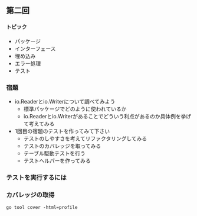 ## 第二回

#### トピック
* パッケージ
* インターフェース
* 埋め込み
* エラー処理
* テスト

### 宿題
* io.Readerとio.Writerについて調べてみよう
  * 標準パッケージでどのように使われているか
  * io.Readerとio.Writerがあることでどういう利点があるのか具体例を挙げて考えてみる
* 1回目の宿題のテストを作ってみて下さい
  * テストのしやすさを考えてリファクタリングしてみる
  * テストのカバレッジを取ってみる
  * テーブル駆動テストを行う
  * テストヘルパーを作ってみる

### テストを実行するには


### カバレッジの取得
```
go tool cover -html=profile
```